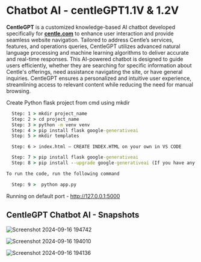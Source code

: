 # Chatbot AI - centleGPT1.1V & 1.2V

**CentleGPT** is a customized knowledge-based AI chatbot developed specifically for **[centle.com](https://centle.in/)** to enhance user interaction and provide seamless website navigation. Tailored to address Centle’s services, features, and operations queries, CentleGPT utilizes advanced natural language processing and machine learning algorithms to deliver accurate and real-time responses. This AI-powered chatbot is designed to guide users efficiently, whether they are searching for specific information about Centle's offerings, need assistance navigating the site, or have general inquiries. CentleGPT ensures a personalized and intuitive user experience, streamlining access to relevant content while reducing the need for manual browsing.

Create Python flask project from cmd using mkdir

```cmd
  Step: 1 > mkdir project_name
  Step: 2 > cd project_name
  Step: 3 > python -m venv venv
  Step: 4 > pip install flask google-generativeai
  Step: 5 > mkdir templates
```
```
  Step: 6 > index.html – CREATE INDEX.HTML on your own in VS CODE
```
```cmd
  Step: 7 > pip install flask google-generativeai
  Step: 8 > pip install --upgrade google-generativeai (If you have any upgrade errors use this command and upgrade generativeai and flask)

To run the code, run the following command

  Step: 9 >  python app.py
```
Running on default port - http://127.0.0.1:5000

## CentleGPT Chatbot AI - Snapshots

![Screenshot 2024-09-16 194742](https://github.com/user-attachments/assets/4ba96063-70dd-4bf0-9279-57000ce06784)

![Screenshot 2024-09-16 194010](https://github.com/user-attachments/assets/f053f402-5051-48b1-9934-23c20afbf356)

![Screenshot 2024-09-16 194136](https://github.com/user-attachments/assets/8587eba3-188b-4691-ba32-ce0a51793583)

  
